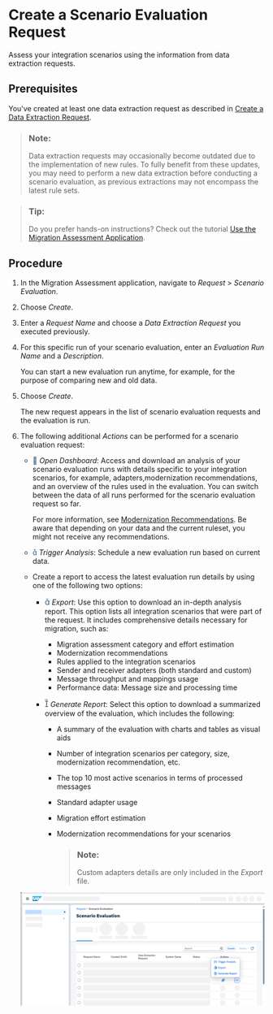 <!-- loio435ec6196a9f4007910b69bcab90937a -->

<link rel="stylesheet" type="text/css" href="css/sap-icons.css"/>

# Create a Scenario Evaluation Request

Assess your integration scenarios using the information from data extraction requests.



<a name="loio435ec6196a9f4007910b69bcab90937a__prereq_u4c_zyg_k5b"/>

## Prerequisites

You've created at least one data extraction request as described in [Create a Data Extraction Request](create-a-data-extraction-request-ce0ad0e.md).

> ### Note:  
> Data extraction requests may occasionally become outdated due to the implementation of new rules. To fully benefit from these updates, you may need to perform a new data extraction before conducting a scenario evaluation, as previous extractions may not encompass the latest rule sets.

> ### Tip:  
> Do you prefer hands-on instructions? Check out the tutorial [Use the Migration Assessment Application](https://developers.sap.com/tutorials/migration-assessment.html).



## Procedure

1.  In the Migration Assessment application, navigate to *Request* \> *Scenario Evaluation*.

2.  Choose *Create*.

3.  Enter a *Request Name* and choose a *Data Extraction Request* you executed previously.

4.  For this specific run of your scenario evaluation, enter an *Evaluation Run Name* and a *Description*.

    You can start a new evaluation run anytime, for example, for the purpose of comparing new and old data.

5.  Choose *Create*.

    The new request appears in the list of scenario evaluation requests and the evaluation is run.

6.  The following additional *Actions* can be performed for a scenario evaluation request:

    -   <span style="color:#346187;"><span class="SAP-icons-V5"></span></span> *Open Dashboard*: Access and download an analysis of your scenario evaluation runs with details specific to your integration scenarios, for example, adapters,modernization recommendations, and an overview of the rules used in the evaluation. You can switch between the data of all runs performed for the scenario evaluation request so far.

        For more information, see [Modernization Recommendations](https://help.sap.com/docs/help/90c8ad90cb684ee5979856093efe7462/d337a6f0d324405f9ef0c410fd0d3739.html). Be aware that depending on your data and the current ruleset, you might not receive any recommendations.

    -   <span style="color:#346187;"><span class="SAP-icons-V5"></span></span> *Trigger Analysis*: Schedule a new evaluation run based on current data.

    -   Create a report to access the latest evaluation run details by using one of the following two options:

        -   <span style="font-size:16px;"><span style="color:#346187;"><span class="SAP-icons-V5"></span></span></span> *Export*: Use this option to download an in-depth analysis report. This option lists all integration scenarios that were part of the request. It includes comprehensive details necessary for migration, such as:
            -   Migration assessment category and effort estimation
            -   Modernization recommendations
            -   Rules applied to the integration scenarios
            -   Sender and receiver adapters \(both standard and custom\)
            -   Message throughput and mappings usage
            -   Performance data: Message size and processing time

        -   <span style="font-size:16px;"><span style="color:#346187;"><span class="SAP-icons-V5"></span></span></span> *Generate Report*: Select this option to download a summarized overview of the evaluation, which includes the following:
            -   A summary of the evaluation with charts and tables as visual aids
            -   Number of integration scenarios per category, size, modernization recommendation, etc.
            -   The top 10 most active scenarios in terms of processed messages
            -   Standard adapter usage
            -   Migration effort estimation
            -   Modernization recommendations for your scenarios

                > ### Note:  
                > Custom adapters details are only included in the *Export* file.




    ![Screenshot of the Scenario Evaluation interface. It shows the options to download the details on the latest evaluation run either as an Excel file withExportor as a PDF file with Generate Report. These options are displayed after navigating to Additional Options on the respective scenario evaluation listed item.](images/PIMAS_scenarioevaluation_additionaloptions_39d256b.png)


